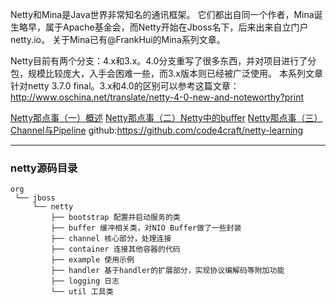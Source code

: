 Netty和Mina是Java世界非常知名的通讯框架。
它们都出自同一个作者，Mina诞生略早，属于Apache基金会，而Netty开始在Jboss名下，后来出来自立门户netty.io。
关于Mina已有@FrankHui的Mina系列文章。

Netty目前有两个分支：4.x和3.x。4.0分支重写了很多东西，并对项目进行了分包，规模比较庞大，入手会困难一些，而3.x版本则已经被广泛使用。
本系列文章针对netty 3.7.0 final。3.x和4.0的区别可以参考这篇文章：http://www.oschina.net/translate/netty-4-0-new-and-noteworthy?print

[Netty那点事（一）概述](http://my.oschina.net/flashsword/blog/162936)
[Netty那点事（二）Netty中的buffer](http://my.oschina.net/flashsword/blog/164237)
[Netty那点事（三）Channel与Pipeline](http://my.oschina.net/flashsword/blog/178561)
github:<https://github.com/code4craft/netty-learning>

-----------------------------------------------------

### netty源码目录

```
org
 └── jboss
     └── netty
         ├── bootstrap 配置并启动服务的类
         ├── buffer 缓冲相关类，对NIO Buffer做了一些封装
         ├── channel 核心部分，处理连接
         ├── container 连接其他容器的代码
         ├── example 使用示例
         ├── handler 基于handler的扩展部分，实现协议编解码等附加功能
         ├── logging 日志
         └── util 工具类
```